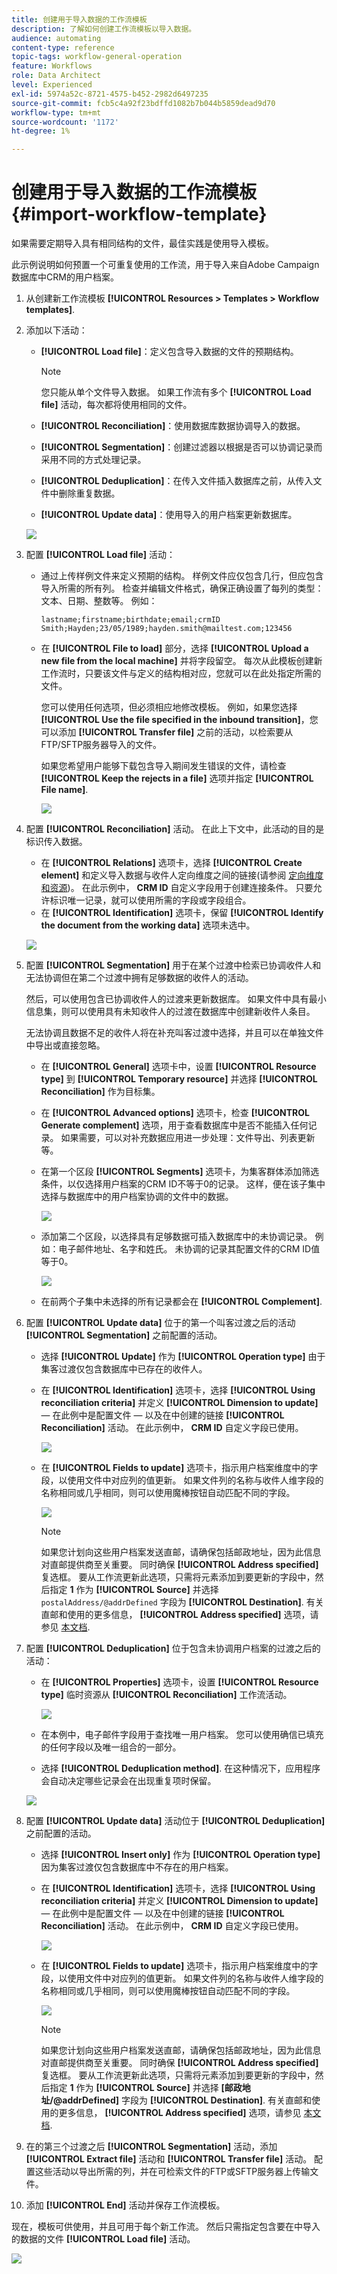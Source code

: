 ```yaml
---
title: 创建用于导入数据的工作流模板
description: 了解如何创建工作流模板以导入数据。
audience: automating
content-type: reference
topic-tags: workflow-general-operation
feature: Workflows
role: Data Architect
level: Experienced
exl-id: 5974a52c-8721-4575-b452-2982d6497235
source-git-commit: fcb5c4a92f23bdffd1082b7b044b5859dead9d70
workflow-type: tm+mt
source-wordcount: '1172'
ht-degree: 1%

---
```


# 创建用于导入数据的工作流模板 {#import-workflow-template}

如果需要定期导入具有相同结构的文件，最佳实践是使用导入模板。

此示例说明如何预置一个可重复使用的工作流，用于导入来自Adobe Campaign数据库中CRM的用户档案。

1. 从创建新工作流模板 **[!UICONTROL Resources > Templates > Workflow templates]**.
1. 添加以下活动：

   * **[!UICONTROL Load file]**：定义包含导入数据的文件的预期结构。

      >[!NOTE]
      >
      >您只能从单个文件导入数据。 如果工作流有多个 **[!UICONTROL Load file]** 活动，每次都将使用相同的文件。

   * **[!UICONTROL Reconciliation]**：使用数据库数据协调导入的数据。
   * **[!UICONTROL Segmentation]**：创建过滤器以根据是否可以协调记录而采用不同的方式处理记录。
   * **[!UICONTROL Deduplication]**：在传入文件插入数据库之前，从传入文件中删除重复数据。
   * **[!UICONTROL Update data]**：使用导入的用户档案更新数据库。

   ![](assets/import_template_example0.png)

1. 配置 **[!UICONTROL Load file]** 活动：

   * 通过上传样例文件来定义预期的结构。 样例文件应仅包含几行，但应包含导入所需的所有列。 检查并编辑文件格式，确保正确设置了每列的类型：文本、日期、整数等。 例如：

      ```
      lastname;firstname;birthdate;email;crmID
      Smith;Hayden;23/05/1989;hayden.smith@mailtest.com;123456
      ```

   * 在 **[!UICONTROL File to load]** 部分，选择 **[!UICONTROL Upload a new file from the local machine]** 并将字段留空。 每次从此模板创建新工作流时，只要该文件与定义的结构相对应，您就可以在此处指定所需的文件。

      您可以使用任何选项，但必须相应地修改模板。 例如，如果您选择 **[!UICONTROL Use the file specified in the inbound transition]**，您可以添加 **[!UICONTROL Transfer file]** 之前的活动，以检索要从FTP/SFTP服务器导入的文件。

      如果您希望用户能够下载包含导入期间发生错误的文件，请检查 **[!UICONTROL Keep the rejects in a file]** 选项并指定 **[!UICONTROL File name]**.

      ![](assets/import_template_example1.png)

1. 配置 **[!UICONTROL Reconciliation]** 活动。 在此上下文中，此活动的目的是标识传入数据。

   * 在 **[!UICONTROL Relations]** 选项卡，选择 **[!UICONTROL Create element]** 和定义导入数据与收件人定向维度之间的链接(请参阅 [定向维度和资源](../../automating/using/query.md#targeting-dimensions-and-resources))。 在此示例中， **CRM ID** 自定义字段用于创建连接条件。 只要允许标识唯一记录，就可以使用所需的字段或字段组合。
   * 在 **[!UICONTROL Identification]** 选项卡，保留 **[!UICONTROL Identify the document from the working data]** 选项未选中。

   ![](assets/import_template_example2.png)

1. 配置 **[!UICONTROL Segmentation]** 用于在某个过渡中检索已协调收件人和无法协调但在第二个过渡中拥有足够数据的收件人的活动。

   然后，可以使用包含已协调收件人的过渡来更新数据库。 如果文件中具有最小信息集，则可以使用具有未知收件人的过渡在数据库中创建新收件人条目。

   无法协调且数据不足的收件人将在补充叫客过渡中选择，并且可以在单独文件中导出或直接忽略。

   * 在 **[!UICONTROL General]** 选项卡中，设置 **[!UICONTROL Resource type]** 到 **[!UICONTROL Temporary resource]** 并选择 **[!UICONTROL Reconciliation]** 作为目标集。
   * 在 **[!UICONTROL Advanced options]** 选项卡，检查 **[!UICONTROL Generate complement]** 选项，用于查看数据库中是否不能插入任何记录。 如果需要，可以对补充数据应用进一步处理：文件导出、列表更新等。
   * 在第一个区段 **[!UICONTROL Segments]** 选项卡，为集客群体添加筛选条件，以仅选择用户档案的CRM ID不等于0的记录。 这样，便在该子集中选择与数据库中的用户档案协调的文件中的数据。

      ![](assets/import_template_example3.png)

   * 添加第二个区段，以选择具有足够数据可插入数据库中的未协调记录。 例如：电子邮件地址、名字和姓氏。 未协调的记录其配置文件的CRM ID值等于0。

      ![](assets/import_template_example3_2.png)

   * 在前两个子集中未选择的所有记录都会在 **[!UICONTROL Complement]**.

1. 配置 **[!UICONTROL Update data]** 位于的第一个叫客过渡之后的活动 **[!UICONTROL Segmentation]** 之前配置的活动。

   * 选择 **[!UICONTROL Update]** 作为 **[!UICONTROL Operation type]** 由于集客过渡仅包含数据库中已存在的收件人。
   * 在 **[!UICONTROL Identification]** 选项卡，选择 **[!UICONTROL Using reconciliation criteria]** 并定义 **[!UICONTROL Dimension to update]**  — 在此例中是配置文件 — 以及在中创建的链接 **[!UICONTROL Reconciliation]** 活动。 在此示例中， **CRM ID** 自定义字段已使用。

      ![](assets/import_template_example6.png)

   * 在 **[!UICONTROL Fields to update]** 选项卡，指示用户档案维度中的字段，以使用文件中对应列的值更新。 如果文件列的名称与收件人维字段的名称相同或几乎相同，则可以使用魔棒按钮自动匹配不同的字段。

      ![](assets/import_template_example6_2.png)

      >[!NOTE]
      >
      >如果您计划向这些用户档案发送直邮，请确保包括邮政地址，因为此信息对直邮提供商至关重要。 同时确保 **[!UICONTROL Address specified]** 复选框。 要从工作流更新此选项，只需将元素添加到要更新的字段中，然后指定 **1** 作为 **[!UICONTROL Source]** 并选择 `postalAddress/@addrDefined` 字段为 **[!UICONTROL Destination]**. 有关直邮和使用的更多信息， **[!UICONTROL Address specified]** 选项，请参见 [本文档](../../channels/using/about-direct-mail.md#recommendations).

1. 配置 **[!UICONTROL Deduplication]** 位于包含未协调用户档案的过渡之后的活动：

   * 在 **[!UICONTROL Properties]** 选项卡，设置 **[!UICONTROL Resource type]** 临时资源从 **[!UICONTROL Reconciliation]** 工作流活动。

      ![](assets/import_template_example4.png)

   * 在本例中，电子邮件字段用于查找唯一用户档案。 您可以使用确信已填充的任何字段以及唯一组合的一部分。
   * 选择 **[!UICONTROL Deduplication method]**. 在这种情况下，应用程序会自动决定哪些记录会在出现重复项时保留。

   ![](assets/import_template_example7.png)

1. 配置 **[!UICONTROL Update data]** 活动位于 **[!UICONTROL Deduplication]** 之前配置的活动。

   * 选择 **[!UICONTROL Insert only]** 作为 **[!UICONTROL Operation type]** 因为集客过渡仅包含数据库中不存在的用户档案。
   * 在 **[!UICONTROL Identification]** 选项卡，选择 **[!UICONTROL Using reconciliation criteria]** 并定义 **[!UICONTROL Dimension to update]**  — 在此例中是配置文件 — 以及在中创建的链接 **[!UICONTROL Reconciliation]** 活动。 在此示例中， **CRM ID** 自定义字段已使用。

      ![](assets/import_template_example6.png)

   * 在 **[!UICONTROL Fields to update]** 选项卡，指示用户档案维度中的字段，以使用文件中对应列的值更新。 如果文件列的名称与收件人维字段的名称相同或几乎相同，则可以使用魔棒按钮自动匹配不同的字段。

      ![](assets/import_template_example6_2.png)

      >[!NOTE]
      >
      >如果您计划向这些用户档案发送直邮，请确保包括邮政地址，因为此信息对直邮提供商至关重要。 同时确保 **[!UICONTROL Address specified]** 复选框。 要从工作流更新此选项，只需将元素添加到要更新的字段中，然后指定 **1** 作为 **[!UICONTROL Source]** 并选择 **[邮政地址/@addrDefined]** 字段为 **[!UICONTROL Destination]**. 有关直邮和使用的更多信息， **[!UICONTROL Address specified]** 选项，请参见 [本文档](../../channels/using/about-direct-mail.md#recommendations).

1. 在的第三个过渡之后 **[!UICONTROL Segmentation]** 活动，添加 **[!UICONTROL Extract file]** 活动和 **[!UICONTROL Transfer file]** 活动。 配置这些活动以导出所需的列，并在可检索文件的FTP或SFTP服务器上传输文件。
1. 添加 **[!UICONTROL End]** 活动并保存工作流模板。

现在，模板可供使用，并且可用于每个新工作流。 然后只需指定包含要在中导入的数据的文件 **[!UICONTROL Load file]** 活动。

![](assets/import_template_example9.png)
